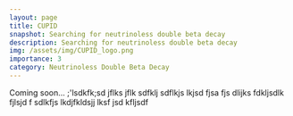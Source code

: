 ```yaml
---
layout: page
title: CUPID
snapshot: Searching for neutrinoless double beta decay
description: Searching for neutrinoless double beta decay
img: /assets/img/CUPID_logo.png
importance: 3
category: Neutrinoless Double Beta Decay
---
```


Coming soon... ;'lsdkfk;sd jflks jflk sdfklj sdflkjs  lkjsd fjsa fjs dlijks fdkljsdlk fjlsjd f sdlkfjs lkdjfkldsjj lksf jsd kfljsdf